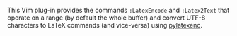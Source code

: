This Vim plug-in provides the commands `:LatexEncode` and `:Latex2Text` that operate on a range (by default the whole buffer) and convert UTF-8 characters to LaTeX commands (and vice-versa) using [pylatexenc](https://github.com/phfaist/pylatexenc).
